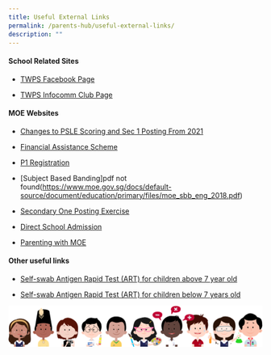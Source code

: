 ```yaml
---
title: Useful External Links
permalink: /parents-hub/useful-external-links/
description: ""
---
```

#### School Related Sites

*   [TWPS Facebook Page](https://www.facebook.com/TWPSSG/)

*   [TWPS Infocomm Club Page](https://www.facebook.com/TWPS-Infocomm-Club-765610263451978/)

#### MOE Websites

*   [Changes to PSLE Scoring and Sec 1 Posting From 2021](https://www.moe.gov.sg/microsites/psle/)

*   [Financial Assistance Scheme](https://www.moe.gov.sg/education/financial-assistance/moe-financial-assistance-scheme)

*   [P1 Registration](https://www.moe.gov.sg/admissions/primary-one-registration)

*   [Subject Based Banding]pdf not found(https://www.moe.gov.sg/docs/default-source/document/education/primary/files/moe_sbb_eng_2018.pdf)

*   [Secondary One Posting Exercise](https://www.moe.gov.sg/admissions/secondary-one-posting-exercise)

*   [Direct School Admission](https://www.moe.gov.sg/admissions/direct-admissions)

*   [Parenting with MOE](https://instagram.com/parentingwith.moesg?utm_medium=copy_link)

#### Other useful links

*   [Self-swab Antigen Rapid Test (ART) for children above 7 year old](https://youtu.be/Q2e65QPf52k)

*   [Self-swab Antigen Rapid Test (ART) for children below 7 years old](https://youtu.be/MggmzHkKxto)

![](/images/kids.png)